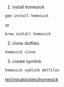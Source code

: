 1. install homesick
```sh
gem install homesick
```

or

```sh
brew install homesick
```

2. clone dotfiles
```sh
homesick clone
```

3. create symlink
```sh
homesick symlink dotfiles
```

[technicalpickles/homesick][1]

[1]: https://github.com/technicalpickles/homesick "homesick"
